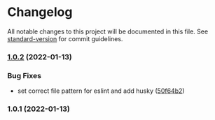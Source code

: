 # Changelog

All notable changes to this project will be documented in this file. See [standard-version](https://github.com/conventional-changelog/standard-version) for commit guidelines.

### [1.0.2](https://github.com/TropixInc/pixchain-react-metamask/compare/v1.0.1...v1.0.2) (2022-01-13)


### Bug Fixes

* set correct file pattern for eslint and add husky ([50f64b2](https://github.com/TropixInc/pixchain-react-metamask/commit/50f64b2d3e4e91a24d373428714f2af609283e15))

### 1.0.1 (2022-01-13)

